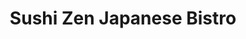 ---
layout: place
title: "Sushi Zen Japanese Bistro"
permalink: /texas/southlake/sushi-zen-japanese-bistro.html
stateAbbr: TX
stateName: Texas
cityName: Southlake
seo:
  name: "Sushi Zen Japanese Bistro"
  type: Restaurant
  links: null
description: "Sushi Zen Japanese Bistro serves delicious sushi in Southlake, Texas. Try fresh Japanese dishes for a great dining experience. "
place_id: ChIJGRKaocHUTYYRuLKalEEtD44
photos:
  - name: >-
      places/ChIJGRKaocHUTYYRuLKalEEtD44/photos/AeeoHcJ_bWT63Qcdg3zl2Dz87x0UZJL1qCEElMhX5W46igXu_9oWIeozkKKkYmp2Gukmc2O_AZNbFJUJ-oltbldyzR3kC7v6QFqrmSd5YRwggpSl18p3rFBOcChQx8XSeqGoIo7rSZVd1ZLTgIDdshzrJUcJ806mR33P5C31_iZxmf8wh64Hcy_XMmSna3mVQhSI5wNkbDg0YkH_mNgZ-CoaT3Ys4deaSUIG4SybtRcZeIipCvVfbDVG4B7NZk64mEEbQEqhxhw9RbxzpwiDKGvL2CiRmYeCKHMxRsFsx110EUll2digpwLw7mLO0tdlfR25OVZ8WaHDFDZ4cpr_LsiLgnxlAyiTbhUKLBMPvhKeGzAFr7L2q2pEhln5dc5V5hScPjnvW0IZ8NpvwRBt68tqBuSRlwaq_adyhiV97TKRAE4
    widthPx: 3024
    heightPx: 4032
    authorAttributions:
      - displayName: Hunter Alise
        uri: https://maps.google.com/maps/contrib/110836780013454917495
        photoUri: >-
          https://lh3.googleusercontent.com/a-/ALV-UjXu31msxBHyCyQaOSRQnsMkIhLz-X1yz7Ny2VoUDpEO2V3kTOTG=s100-p-k-no-mo
    flagContentUri: >-
      https://www.google.com/local/imagery/report/?cb_client=maps_api_places.places_api&image_key=!1e10!2sCIHM0ogKEICAgICRu8_TPg&hl=en-US
    googleMapsUri: >-
      https://www.google.com/maps/place//data=!3m4!1e2!3m2!1sCIHM0ogKEICAgICRu8_TPg!2e10!4m2!3m1!1s0x864dd4c1a19a1219:0x8e0f2d41949ab2b8
  - name: >-
      places/ChIJGRKaocHUTYYRuLKalEEtD44/photos/AeeoHcLRVIiIYU0rlwrz50lwdPhGxlocfMN1QnaFt7WSRWGDjMjeM786WqzD1ia81a6ZDXAksLjtsFCQYtfdjxcal6D6jD3rFn_VpbaVWzTxdDauEVIxTZ6R2zEPTo667TR9UO0xN3GWrlXHPUwICIbN9iLLkqMQe0_QLhB3bQRX0sHeKJ7oF2WtHBt9x1J_ngaEoWWy_bppuUmgWAyVPab9RIj42zBmTK1Elb0f9envcgiNthsPbWLbjnVAUnrD5E2fl-2EIoAXl1RcefITB5gHsOah4QVmsjk5WDWvVLDAu5SWEn3N84moF112bBBrUywsJSW7jSvmPBxu5s8JeR2loYGxRQIdbB1htpeVBqh4rKwHviD0wpo1hnhBKkjR2Ou3Dt2g_3NZah13yYDK16txGBo8_tFcljFyUoJtSZ6sQeQ
    widthPx: 3600
    heightPx: 4800
    authorAttributions:
      - displayName: UrbanWorld Me
        uri: https://maps.google.com/maps/contrib/114473799965464106637
        photoUri: >-
          https://lh3.googleusercontent.com/a-/ALV-UjUmuz81-JwpTX5_rXjT_8QGx3HhIzKzvsBpNmRLOsbiAviao2S7=s100-p-k-no-mo
    flagContentUri: >-
      https://www.google.com/local/imagery/report/?cb_client=maps_api_places.places_api&image_key=!1e10!2sCIHM0ogKEICAgICqotHkJA&hl=en-US
    googleMapsUri: >-
      https://www.google.com/maps/place//data=!3m4!1e2!3m2!1sCIHM0ogKEICAgICqotHkJA!2e10!4m2!3m1!1s0x864dd4c1a19a1219:0x8e0f2d41949ab2b8
  - name: >-
      places/ChIJGRKaocHUTYYRuLKalEEtD44/photos/AeeoHcKl5wyGMItAVUYu_pKzaJ-ZzCgEHW7p2TkcicGJx9JuiXYn4zVcdk7uvqnSxEcIIQafxn4t0-g_KNidi318LlRfsbmp3_T1UOqqrT8jJHSAJ1LXYuf4tegruOIvJS2t8ZIDhvYUrXFSxpbknByABRA4zWPAZpT9jlVvH_eUw51Qwk4tclMmSs-zehkc84sxZn0q7VpRodjaV4KrSPgcp9TZNdvq5L81eRJbVchbUZXehdzpOUv5l4e7Dk1me84mxrVYygggpCV9IIrNrg9E8qenDXzBeshnR_DLsyz6h9HbeiAw9t0IUKIXIXH60pkzX5EOuG9pXOnSx-RE7acYLA74eBYQxliPTt3F0okbS5mgvfHuyNI-v_56ivSBz6TwCIKiIaJCiMaa_G7IpfmThgk9fNN2lh5u_-_8HV_4CqRZ0aU-
    widthPx: 4000
    heightPx: 3000
    authorAttributions:
      - displayName: Melissa Merrifield
        uri: https://maps.google.com/maps/contrib/110777769443793045764
        photoUri: >-
          https://lh3.googleusercontent.com/a-/ALV-UjXyFCXDg66lxX8BXeMaG1Ut_UX1kngXyzvdd2xBD8DxheJIQchk8g=s100-p-k-no-mo
    flagContentUri: >-
      https://www.google.com/local/imagery/report/?cb_client=maps_api_places.places_api&image_key=!1e10!2sCIHM0ogKEICAgMCIstT9qwE&hl=en-US
    googleMapsUri: >-
      https://www.google.com/maps/place//data=!3m4!1e2!3m2!1sCIHM0ogKEICAgMCIstT9qwE!2e10!4m2!3m1!1s0x864dd4c1a19a1219:0x8e0f2d41949ab2b8
  - name: >-
      places/ChIJGRKaocHUTYYRuLKalEEtD44/photos/AeeoHcK0W28JZXTRRHFOsEsphxaATIKZiEemExUaLF-bP1aDIpDSb9ql1I4l0-oscFJSHrlLI_l_CP3ch3NZ8nzSWWVtzp-8Zyo2poKgDTMlFTfz-kQirYjspgEosYKQFQARJxqQcVEq0actN2XnuPqjVUzDbYuxo_4Xx6gt1YDPzpcE1-d4uW2RdZh-dGu-3Sj3l2rTFTpXAJF_OB3guaSbyXb-MOpMpEbmfjzgNmIRhAd5By8f6BmsHMB2jgDchL9l7wDTdq6BRx2mNYsxM_a2KxiMMViGPC76oFSNW0s0bppa_3DbJ5_0ZFeYdxMC3QsdY8kPgn1532K-UkLGV2OdpCDcrSpLVgk8cX6v-FLQVz85jlr9uKafdT79IgYAkiP7tOLNb0TYZ6GOulzGtfNylOOgh0KRslpGr47XSD_pzACrzyj1
    widthPx: 4800
    heightPx: 3600
    authorAttributions:
      - displayName: Patty Torres
        uri: https://maps.google.com/maps/contrib/112084456367272552141
        photoUri: >-
          https://lh3.googleusercontent.com/a/ACg8ocIS1gOPa65daT9TZ9i2RgK7GwoD9frobDYj0f_sEI_Qfw3r5Q=s100-p-k-no-mo
    flagContentUri: >-
      https://www.google.com/local/imagery/report/?cb_client=maps_api_places.places_api&image_key=!1e10!2sCIHM0ogKEICAgIC7wv3djQE&hl=en-US
    googleMapsUri: >-
      https://www.google.com/maps/place//data=!3m4!1e2!3m2!1sCIHM0ogKEICAgIC7wv3djQE!2e10!4m2!3m1!1s0x864dd4c1a19a1219:0x8e0f2d41949ab2b8
  - name: >-
      places/ChIJGRKaocHUTYYRuLKalEEtD44/photos/AeeoHcKEjJSFmbeimmmuViHycchTLleHe4PN4aWrfAW0eaPB0qrgKLzWUMXpP82PV1NFpnl3yWc3eZ9ZppCOHyz7p7v7mZhdv7SNFDc3PmUF0dBPM-Ze3RotVUDQaCZYIGve22JOF8h5AEeMBQmU8c6K3VxPQvPPlYD4i6n1NcLPM1765UrCffuRhafBtS2jWDUIbvrm89WtG2fzon_C7E50Uuw2kYqimzLXu5czw25gqULL-baM92oQjRixsNzZBYeZLFeIamqsUE5OLQBEW4OMExVmKgU0kibBTA9bhKqsk4La8e_zP7PZbaL5z-Du3NLQXOJ26gB14XgEepUavNLPQCHdzIusWTSEDmtFpwdyTrWC3WpuIk6ImtGVSaQzXl8Jp3Un8cjM8iegPXSTAD4L4pzMbonpuPUsZTgK61Acd-FQeg
    widthPx: 4032
    heightPx: 3024
    authorAttributions:
      - displayName: 'N'
        uri: https://maps.google.com/maps/contrib/106334931870228534044
        photoUri: >-
          https://lh3.googleusercontent.com/a-/ALV-UjWB-1t522G2VjxE2OWjnqJ6bqmQUv8GYIuFqVa44RXoMYb4KLWM=s100-p-k-no-mo
    flagContentUri: >-
      https://www.google.com/local/imagery/report/?cb_client=maps_api_places.places_api&image_key=!1e10!2sCIHM0ogKEICAgICVxNK5cQ&hl=en-US
    googleMapsUri: >-
      https://www.google.com/maps/place//data=!3m4!1e2!3m2!1sCIHM0ogKEICAgICVxNK5cQ!2e10!4m2!3m1!1s0x864dd4c1a19a1219:0x8e0f2d41949ab2b8
  - name: >-
      places/ChIJGRKaocHUTYYRuLKalEEtD44/photos/AeeoHcLMqUcmg1OCsaG5etrzh7DI2zLo-02Ceg7xVp2HxeEL-x8MfYylk6FX-QaNyzqsq1nA8d0tcVShvXPrCWwmd69Zks9LutFSFqKvWmzhlekPYKn26mYkCZQy1DJrnVTJ_1SuUTDp5Cr68q0Y6y1ZaiQcSMNuyjvGTeZZtQFskFmZtb9lMIW1RPdWoGYKkqFPUmwJwzDyPdGi7ejvKsM9qiaDPkTmZIufIO_iUNFJS0c2dk2Sy6U2H-qr08OQ_tq4tlLDdxZuq5-mv15ywpqNZ-azoB7u6PJ8_OVoZr-LqttjMW9P2hiTRCvPl26vJBPh1o9an6UyQvkgm-hvb_XGiHy0-7CKgHHmKCKFC8N1lfgPcZnfPHVSdSeJkq_irIu2nTxHCutMBqHOyeEwq7zJl1RbmWVKfwaK6zigJJEJFF-atA
    widthPx: 3024
    heightPx: 4032
    authorAttributions:
      - displayName: Mae Santi
        uri: https://maps.google.com/maps/contrib/118240381006534588668
        photoUri: >-
          https://lh3.googleusercontent.com/a-/ALV-UjWInBlLcj47ubUXfJ5VVbv1co_NbUUa4aIxa24CvwFMKPL0lBvUug=s100-p-k-no-mo
    flagContentUri: >-
      https://www.google.com/local/imagery/report/?cb_client=maps_api_places.places_api&image_key=!1e10!2sCIHM0ogKEICAgICfxeScOg&hl=en-US
    googleMapsUri: >-
      https://www.google.com/maps/place//data=!3m4!1e2!3m2!1sCIHM0ogKEICAgICfxeScOg!2e10!4m2!3m1!1s0x864dd4c1a19a1219:0x8e0f2d41949ab2b8
  - name: >-
      places/ChIJGRKaocHUTYYRuLKalEEtD44/photos/AeeoHcLQP-EhinZsxO4dsw-LMP3AwAn1BWJCnMHNTDdWgnpeQFvy8gDcAKczYJPa0meLRSz9tADMAgGm5PKFRkqbIPzmfCppubK1v0VCrocH94K7pQeB8CID0aNvP666ZyqSM1fDeHRs3M_0uKg-HKrSOXSU5hgnP36ZLoF285fylEH8eIhdqht6wjmU9rDn3SMfEBYW0aYra4z8g_V12z7fgGzZqu2cYcruTfZWhU09Z-q6AuCveL7WX-qZlRWxkPwflbFxfPikWmOp3TT3d6JGB0TAbUsoASacg5RyH0ceQ1_Acj5odG44uNDfsEvf1PUKTokwA2p-QgLnw9we4BQk_WI9hUD7sU4eBLGPmQmla1s1nn5xqgHrgl0d4Acy2xoI7XtOyPEmOGVM03BivFpS254uivL4Px39TGhafzJhDYUIFS7T
    widthPx: 4032
    heightPx: 3024
    authorAttributions:
      - displayName: Lillian Renner
        uri: https://maps.google.com/maps/contrib/107807295786980511299
        photoUri: >-
          https://lh3.googleusercontent.com/a-/ALV-UjVSrQesv5tXYqwSywqg0Kvsph2eltE9xuMDOS9VoSnhWSDlFHLv=s100-p-k-no-mo
    flagContentUri: >-
      https://www.google.com/local/imagery/report/?cb_client=maps_api_places.places_api&image_key=!1e10!2sCIHM0ogKEICAgIDTi8H0tgE&hl=en-US
    googleMapsUri: >-
      https://www.google.com/maps/place//data=!3m4!1e2!3m2!1sCIHM0ogKEICAgIDTi8H0tgE!2e10!4m2!3m1!1s0x864dd4c1a19a1219:0x8e0f2d41949ab2b8
  - name: >-
      places/ChIJGRKaocHUTYYRuLKalEEtD44/photos/AeeoHcLOsPO_304RtPomrD03eO8CzUwicSVtVHs8uVoQ8dI_sLE_vqwsB8VTwsg7Uk3U_0gIi-QBuMRixwhhXlOU-Ft2uXHbYBhVr4z-zaRsVDk0QyiQz844qnE5pfAw0JTSfXfH6SGF8i3QX5D15BJwS7h38vfe-UrsgtzOK75VLUCcp8bacElFf6iR3m6YIAblSD468Ge1D5qCzkFfSHmxeokqZxXwPUgFg9lgeqYpKgkKagFNYXBqtxu_MQC2zdUJfmgkaHn5UWMXRZ6y-DUz2FZmr8d7fxYIp6gUrswk_dttjEIgkDnk1B1UGBKiy7gjY0wxhm1oWROX7eoMAMF7nfrMxlKz-98kMhUABcK1kPlNnrS8jOxXl-IZEJTsNVzzVtf8KTqyxutZiKJD98XH-YeKYKk3h0gBccNedtDJSMJMZiE8
    widthPx: 3774
    heightPx: 2831
    authorAttributions:
      - displayName: Barry Marks
        uri: https://maps.google.com/maps/contrib/110860533083110199672
        photoUri: >-
          https://lh3.googleusercontent.com/a-/ALV-UjVp9yNz1lvB5S1r8RYNBOP43PabV2QgYgzzBAh1EYAULZRkOsAA=s100-p-k-no-mo
    flagContentUri: >-
      https://www.google.com/local/imagery/report/?cb_client=maps_api_places.places_api&image_key=!1e10!2sCIHM0ogKEICAgIDKloW5kAE&hl=en-US
    googleMapsUri: >-
      https://www.google.com/maps/place//data=!3m4!1e2!3m2!1sCIHM0ogKEICAgIDKloW5kAE!2e10!4m2!3m1!1s0x864dd4c1a19a1219:0x8e0f2d41949ab2b8
  - name: >-
      places/ChIJGRKaocHUTYYRuLKalEEtD44/photos/AeeoHcKVqm5BeQvdFiPq2TNdVYbCFQcm-NuJIqtKPCUNviOWgFdavcylhq9acOUDB5Msxzw25b7Pn8QGPAKWwMB9_GVJTKo-jQuS6-kMzTZUnPa1uCz259fJzpugpdsNB7-ZkORdEoq-KKpVMO3hiOTqKlPV29hwLc2ZPU-kQufDqCFYNgZFav1UohpQGFFw-8DLDH8e1a0aS_UmRT4do-d-tL85OK3r_IaycH_zSAt3YcGQpEaz8PzUEI5-SSHZ17cTKvjgTcFcZ-JUYg30Vh7qIf8Xrr6hPVjlg8Qzdsu_SkUs66K84S1ZEumis_sHYdzyYZMH2T26Eu3rWnvegoNjCRbqmNDUvRWhJYE685MBMvgYZzb87Rk2YSddXi7kS99sMSSitRee2Ts_TCxxWA-_vveiGxJpLPklW2u735nTvwc6q9QD
    widthPx: 4032
    heightPx: 3024
    authorAttributions:
      - displayName: Mohsen Imani
        uri: https://maps.google.com/maps/contrib/102530247012455946421
        photoUri: >-
          https://lh3.googleusercontent.com/a/ACg8ocKETNyOY_KqXHXIj6Dap9NSNAKfmzXJlfYoHXidEOI7ofAjuw=s100-p-k-no-mo
    flagContentUri: >-
      https://www.google.com/local/imagery/report/?cb_client=maps_api_places.places_api&image_key=!1e10!2sCIHM0ogKEICAgID_tsbUxgE&hl=en-US
    googleMapsUri: >-
      https://www.google.com/maps/place//data=!3m4!1e2!3m2!1sCIHM0ogKEICAgID_tsbUxgE!2e10!4m2!3m1!1s0x864dd4c1a19a1219:0x8e0f2d41949ab2b8
  - name: >-
      places/ChIJGRKaocHUTYYRuLKalEEtD44/photos/AeeoHcLEiJkUVmvfJmzq5s6p03BIhW18sJQb6ff6OSCn_pPOTtLva1X1Y2qkZFZzNIi2jv9zfftyHF5oKkDLnEHddDIm5OsguakwKR53JojJafYJCjexy1jh46fpBKyhj4tUEVswgngWfEmpuAKrr5Q3UNpw0x-seok1m4MGZDPYykRzgqJTjimMOvNidOvUGRXXfzkwItjiTWr2KqKrJI7KUISFsFsnbI19EOkG8AeQ1Iw_q4DOleGlqbDdJPl6uQBEsNCGuDUuptuYLaYtq3nx2DhXaIPhZoo-q3lvaIY_Wq21gRBsmYRZbSufbPknOLiHqyl6ePkxtYOcDO_zB6S4VrvyuF47ElzBZrnR1ud2saBwVA-aYa5u_4irb3_UNE6ZjtwNgCGm-j1Igm_as-wCCZ2VekLz9vkpFej1HTP8Xc7B-w
    widthPx: 3378
    heightPx: 3740
    authorAttributions:
      - displayName: Krysten H
        uri: https://maps.google.com/maps/contrib/115846252815675789515
        photoUri: >-
          https://lh3.googleusercontent.com/a-/ALV-UjXJVk8SZur130CEh_LVXEHWC0Dwt48Wlu259va5whoJLCYczwwE=s100-p-k-no-mo
    flagContentUri: >-
      https://www.google.com/local/imagery/report/?cb_client=maps_api_places.places_api&image_key=!1e10!2sCIHM0ogKEICAgICD1oTCdA&hl=en-US
    googleMapsUri: >-
      https://www.google.com/maps/place//data=!3m4!1e2!3m2!1sCIHM0ogKEICAgICD1oTCdA!2e10!4m2!3m1!1s0x864dd4c1a19a1219:0x8e0f2d41949ab2b8
address: 2600 E Southlake Blvd, Southlake, TX 76092, USA
street: 2600 E Southlake Blvd
city: Southlake
state: TX
zip: '76092'
country: USA
neighborhood: null
latitude: '32.940202'
longitude: '-97.112343'
accessibility_options:
  wheelchairAccessibleParking: true
  wheelchairAccessibleEntrance: true
  wheelchairAccessibleRestroom: true
  wheelchairAccessibleSeating: true
business_status: OPERATIONAL
name: Sushi Zen Japanese Bistro
google_maps_links:
  directionsUri: >-
    https://www.google.com/maps/dir//''/data=!4m7!4m6!1m1!4e2!1m2!1m1!1s0x864dd4c1a19a1219:0x8e0f2d41949ab2b8!3e0
  placeUri: https://maps.google.com/?cid=10236450237725717176
  writeAReviewUri: >-
    https://www.google.com/maps/place//data=!4m3!3m2!1s0x864dd4c1a19a1219:0x8e0f2d41949ab2b8!12e1
  reviewsUri: >-
    https://www.google.com/maps/place//data=!4m4!3m3!1s0x864dd4c1a19a1219:0x8e0f2d41949ab2b8!9m1!1b1
  photosUri: >-
    https://www.google.com/maps/place//data=!4m3!3m2!1s0x864dd4c1a19a1219:0x8e0f2d41949ab2b8!10e5
primary_type: Japanese Restaurant
opening_hours:
  regular: null
  current: null
secondary_opening_hours:
  regular:
    weekdayDescriptions: null
    type: null
  current:
    weekdayDescriptions: null
    type: null
phone: null
price_level: null
price_range: null
rating: null
rating_count: 0
website: null
reviews: null
parking_options: null
payment_options: null
allow_dogs: null
curbside_pickup: null
delivery: null
dine_in: null
good_for_children: null
good_for_groups: null
good_for_sports: null
live_music: null
menu_for_children: null
outdoor_seating: null
reservable: null
restroom: null
serves_beer: null
serves_breakfast: null
serves_brunch: null
serves_cocktails: null
serves_coffee: null
serves_dinner: null
serves_dessert: null
serves_lunch: null
serves_vegetarian_food: null
serves_wine: null
takeout: null
update_category: essentials
summary: null

---